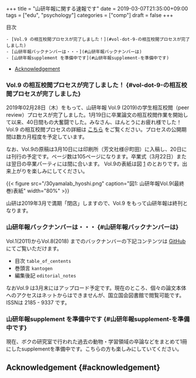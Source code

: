 +++
title = "山研年報に関する速報です"
date = 2019-03-07T21:35:00+09:00
tags = ["edu", "psychology"]
categories = ["comp"]
draft = false
+++

<div class="ox-hugo-toc toc">
<div></div>

<div class="heading">&#30446;&#27425;</div>

    - [Vol.9 の相互校閲プロセスが完了しました！](#vol-dot-9-の相互校閲プロセスが完了しました)
    - [山研年報バックナンバーは・・・](#山研年報バックナンバーは)
    - [山研年報supplement を準備中です](#山研年報supplement-を準備中です)
- [Acknowledgement](#acknowledgement)

</div>
<!--endtoc-->



### Vol.9 の相互校閲プロセスが完了しました！ {#vol-dot-9-の相互校閲プロセスが完了しました}

2019年02月28日（木）をもって、山研年報 Vol.9 (2019)の学生相互校閲（peer review）プロセスが完了しました。1月19日に卒業論文の相互校閲作業を開始して以来、40日間もの大奮闘でした。みなさん、ほんとうにお疲れ様でした！　
Vol.9 の相互校閲プロセスの詳細は [こちら](http://www3.psy.senshu-u.ac.jp/~yamagami/process%5Fchart%5F9vol.html) をご覧ください。プロセスの公開期間は数カ月程度を予定しています。

なお、Vol.9の原稿は3月10日には印刷所（芳文社様＠町田）に入稿し、20日には刊行の予定です。ページ数は105ページになります。卒業式（3月22日）または翌日の卒業パーティには間に合います。
Vol.9の表紙は図 [1](#org7c56dbd) のとおりです。出来上がりを楽しみにしてください。

<a id="org7c56dbd"></a>

{{< figure src="/30yamalab_hyoshi.png" caption="&#22259;1:  山研年報Vol.9(最終巻)表紙" width="80%" >}}

山研は2019年3月で満期「閉店」しますので、Vol.9 をもって山研年報は終刊となります。


### 山研年報バックナンバーは・・・ {#山研年報バックナンバーは}

Vol.1(2011)からVol.8(2018) までのバックナンバーの下記コンテンツは [GitHub](https://github.com/yamagamiseiji/ayl%5F2011-19) にてご覧いただけます。

-   目次 `table_of_centents`
-   巻頭言 `kantogen`
-   編集後記 `editorial_notes`

なおVol.9 は3月末にはアップロード予定です。現在のところ、個々の論文本体へのアクセスはネットからはできませんが、国立国会図書館で閲覧可能です。 ISSNは 2185 - 9337 です。


### 山研年報supplement を準備中です {#山研年報supplement-を準備中です}

現在、ボクの研究室で行われた過去の動物・学習領域の卒論などをまとめて1冊にしたsupplementを準備中です。こちらの方も楽しみにしていてください。


## Acknowledgement {#acknowledgement}